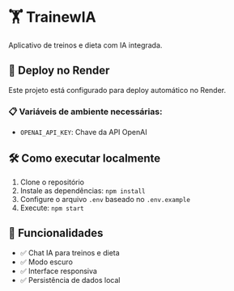 # 🏋️ TrainewIA

Aplicativo de treinos e dieta com IA integrada.

## 🚀 Deploy no Render

Este projeto está configurado para deploy automático no Render.

### 📋 Variáveis de ambiente necessárias:
- `OPENAI_API_KEY`: Chave da API OpenAI

## 🛠️ Como executar localmente

1. Clone o repositório
2. Instale as dependências: `npm install`
3. Configure o arquivo `.env` baseado no `.env.example`
4. Execute: `npm start`

## 🌙 Funcionalidades

- ✅ Chat IA para treinos e dieta
- ✅ Modo escuro
- ✅ Interface responsiva
- ✅ Persistência de dados local